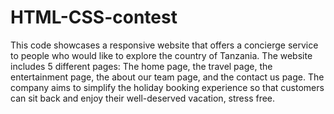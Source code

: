 # HTML-CSS-contest
This code showcases a responsive website that offers a concierge service to people who would like to explore the country of Tanzania. The website includes 5 different pages: The home page, the travel page, the entertainment page, the about our team page, and the contact us page. The company aims to simplify the holiday booking experience so that customers can sit back and enjoy their well-deserved vacation, stress free.
